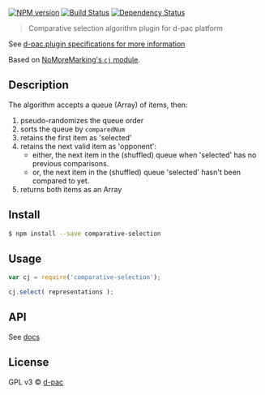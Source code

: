  [![NPM version][npm-image]][npm-url] [![Build Status][travis-image]][travis-url] [![Dependency Status][daviddm-url]][daviddm-image]

> Comparative selection algorithm plugin for d-pac platform

See [d-pac.plugin specifications for more information](https://github.com/d-pac/d-pac.docs/blob/master/analysis/plugin%20specification.md)

Based on [NoMoreMarking's `cj` module](https://github.com/NoMoreMarking/cj).

## Description

The algorithm accepts a queue (Array) of items, then:

1. pseudo-randomizes the queue order
1. sorts the queue by `comparedNum`
1. retains the first item as 'selected'
1. retains the next valid item as 'opponent':
    * either, the next item in the (shuffled) queue when 'selected' has no previous comparisons.
    * or, the next item in the (shuffled) queue 'selected' hasn't been compared to yet.
2. returns both items as an Array

## Install

```sh
$ npm install --save comparative-selection
```


## Usage

```js
var cj = require('comparative-selection');

cj.select( representations );
```

## API

See [docs](docs)

## License

GPL v3 © [d-pac](http://www.d-pac.be)


[npm-url]: https://npmjs.org/package/comparative-selection
[npm-image]: https://badge.fury.io/js/comparative-selection.svg
[travis-url]: https://travis-ci.org/d-pac/comparative-selection
[travis-image]: https://travis-ci.org/d-pac/comparative-selection.svg?branch=master
[daviddm-url]: https://david-dm.org/d-pac/comparative-selection.svg?theme=shields.io
[daviddm-image]: https://david-dm.org/d-pac/comparative-selection
